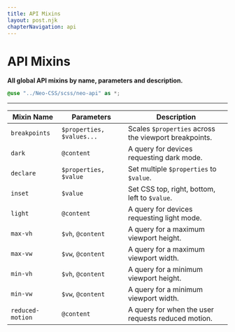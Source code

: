```yaml
---
title: API Mixins
layout: post.njk
chapterNavigation: api
---
```


# API Mixins
**All global API mixins by name, parameters and description.**

```scss
@use "../Neo-CSS/scss/neo-api" as *;
```
---

| Mixin Name | Parameters | Description |
| ---------- | ---------- | ----------- |
| `breakpoints` | `$properties, $values...` | Scales `$properties` across the viewport breakpoints. |
| `dark` | `@content` | A query for devices requesting dark mode. |
| `declare` | `$properties, $value` | Set multiple `$properties` to `$value`. |
| `inset` | `$value` | Set CSS top, right, bottom, left to `$value`. |
| `light` | `@content` | A query for devices requesting light mode. |
| `max-vh` | `$vh`, `@content` | A query for a maximum viewport height. |
| `max-vw` | `$vw`, `@content` | A query for a maximum viewport width. |
| `min-vh` | `$vh`, `@content` | A query for a minimum viewport height. |
| `min-vw` | `$vw`, `@content` | A query for a minimum viewport width. |
| `reduced-motion` | `@content` | A query for when the user requests reduced motion. |